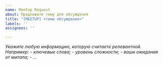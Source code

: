 ```yaml
---
name: Meetup Request
about: Предложите тему для обсуждения
title: "[MEETUP] <тема обсуждения>"
labels: ''
assignees: ''

---
```


*Укажите любую информацию, которую считаете релевантной.*
*Например:*
*- ключевые слова;*
*- уровень сложности;*
*- ваши ожидания от митапа;*
*- ...*
